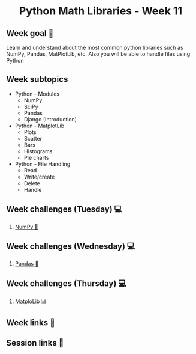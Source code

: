 <h1 align="center">Python Math Libraries - Week 11</h1>

## Week goal 🏁

<p>Learn and understand about the most common python libraries such as NumPy, Pandas, MatPlotLib, etc. Also you will be able to handle files using Python</p>

## Week subtopics

- Python - Modules
  - NumPy
  - SciPy
  - Pandas
  - Django (Introduction)
- Python - MatplotLib
  - Plots
  - Scatter
  - Bars
  - Histograms
  - Pie charts
- Python - File Handling
  - Read
  - Write/create
  - Delete
  - Handle

## Week challenges (Tuesday) 💻

1. [NumPy 🔢](./challenges/e00/desc)

## Week challenges (Wednesday) 💻

1. [Pandas 🐼 ](./challenges/e01/desc)

## Week challenges (Thursday) 💻

1. [MatploLib 📊 ](./challenges/e02/desc)


## Week links 🔗


## Session links 🔗
